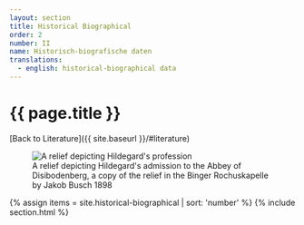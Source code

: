 ```yaml
---
layout: section
title: Historical Biographical
order: 2
number: II
name: Historisch-biografische daten
translations:
  - english: historical-biographical data
---
```


# {{ page.title }}
[Back to Literature]({{ site.baseurl }}/#literature)
<figure>
<img src = "{{site.baseurl}}/public/images/relief-lower-res.jpg"
alt = "A relief depicting Hildegard's profession">
<figcaption> A relief depicting Hildegard's admission to the Abbey of Disibodenberg, a copy of the relief in the Binger Rochuskapelle by Jakob Busch 1898 </figcaption>
</figure>


{% assign items = site.historical-biographical | sort: 'number' %}
{% include section.html %}
